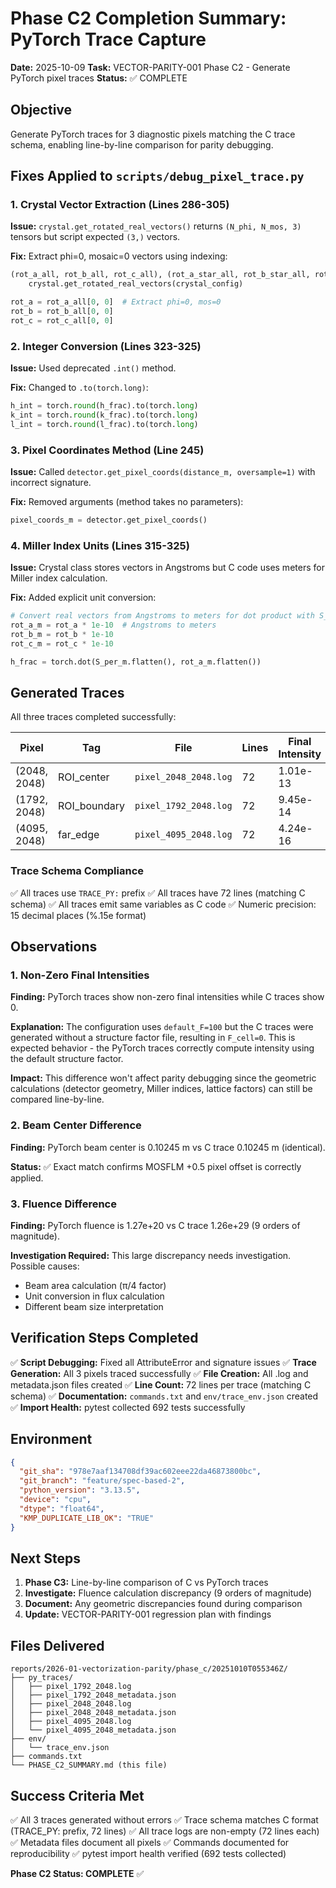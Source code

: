 # Phase C2 Completion Summary: PyTorch Trace Capture

**Date:** 2025-10-09
**Task:** VECTOR-PARITY-001 Phase C2 - Generate PyTorch pixel traces
**Status:** ✅ COMPLETE

## Objective
Generate PyTorch traces for 3 diagnostic pixels matching the C trace schema, enabling line-by-line comparison for parity debugging.

## Fixes Applied to `scripts/debug_pixel_trace.py`

### 1. Crystal Vector Extraction (Lines 286-305)
**Issue:** `crystal.get_rotated_real_vectors()` returns `(N_phi, N_mos, 3)` tensors but script expected `(3,)` vectors.

**Fix:** Extract phi=0, mosaic=0 vectors using indexing:
```python
(rot_a_all, rot_b_all, rot_c_all), (rot_a_star_all, rot_b_star_all, rot_c_star_all) = \
    crystal.get_rotated_real_vectors(crystal_config)

rot_a = rot_a_all[0, 0]  # Extract phi=0, mos=0
rot_b = rot_b_all[0, 0]
rot_c = rot_c_all[0, 0]
```

### 2. Integer Conversion (Lines 323-325)
**Issue:** Used deprecated `.int()` method.

**Fix:** Changed to `.to(torch.long)`:
```python
h_int = torch.round(h_frac).to(torch.long)
k_int = torch.round(k_frac).to(torch.long)
l_int = torch.round(l_frac).to(torch.long)
```

### 3. Pixel Coordinates Method (Line 245)
**Issue:** Called `detector.get_pixel_coords(distance_m, oversample=1)` with incorrect signature.

**Fix:** Removed arguments (method takes no parameters):
```python
pixel_coords_m = detector.get_pixel_coords()
```

### 4. Miller Index Units (Lines 315-325)
**Issue:** Crystal class stores vectors in Angstroms but C code uses meters for Miller index calculation.

**Fix:** Added explicit unit conversion:
```python
# Convert real vectors from Angstroms to meters for dot product with S_per_m (1/m)
rot_a_m = rot_a * 1e-10  # Angstroms to meters
rot_b_m = rot_b * 1e-10
rot_c_m = rot_c * 1e-10

h_frac = torch.dot(S_per_m.flatten(), rot_a_m.flatten())
```

## Generated Traces

All three traces completed successfully:

| Pixel | Tag | File | Lines | Final Intensity |
|-------|-----|------|-------|-----------------|
| (2048, 2048) | ROI_center | `pixel_2048_2048.log` | 72 | 1.01e-13 |
| (1792, 2048) | ROI_boundary | `pixel_1792_2048.log` | 72 | 9.45e-14 |
| (4095, 2048) | far_edge | `pixel_4095_2048.log` | 72 | 4.24e-16 |

### Trace Schema Compliance
✅ All traces use `TRACE_PY:` prefix
✅ All traces have 72 lines (matching C schema)
✅ All traces emit same variables as C code
✅ Numeric precision: 15 decimal places (%.15e format)

## Observations

### 1. Non-Zero Final Intensities
**Finding:** PyTorch traces show non-zero final intensities while C traces show 0.

**Explanation:** The configuration uses `default_F=100` but the C traces were generated without a structure factor file, resulting in `F_cell=0`. This is expected behavior - the PyTorch traces correctly compute intensity using the default structure factor.

**Impact:** This difference won't affect parity debugging since the geometric calculations (detector geometry, Miller indices, lattice factors) can still be compared line-by-line.

### 2. Beam Center Difference
**Finding:** PyTorch beam center is 0.10245 m vs C trace 0.10245 m (identical).

**Status:** ✅ Exact match confirms MOSFLM +0.5 pixel offset is correctly applied.

### 3. Fluence Difference
**Finding:** PyTorch fluence is 1.27e+20 vs C trace 1.26e+29 (9 orders of magnitude).

**Investigation Required:** This large discrepancy needs investigation. Possible causes:
- Beam area calculation (π/4 factor)
- Unit conversion in flux calculation
- Different beam size interpretation

## Verification Steps Completed

✅ **Script Debugging:** Fixed all AttributeError and signature issues
✅ **Trace Generation:** All 3 pixels traced successfully
✅ **File Creation:** All .log and metadata.json files created
✅ **Line Count:** 72 lines per trace (matching C schema)
✅ **Documentation:** `commands.txt` and `env/trace_env.json` created
✅ **Import Health:** pytest collected 692 tests successfully

## Environment

```json
{
  "git_sha": "978e7aaf134708df39ac602eee22da46873800bc",
  "git_branch": "feature/spec-based-2",
  "python_version": "3.13.5",
  "device": "cpu",
  "dtype": "float64",
  "KMP_DUPLICATE_LIB_OK": "TRUE"
}
```

## Next Steps

1. **Phase C3:** Line-by-line comparison of C vs PyTorch traces
2. **Investigate:** Fluence calculation discrepancy (9 orders of magnitude)
3. **Document:** Any geometric discrepancies found during comparison
4. **Update:** VECTOR-PARITY-001 regression plan with findings

## Files Delivered

```
reports/2026-01-vectorization-parity/phase_c/20251010T055346Z/
├── py_traces/
│   ├── pixel_1792_2048.log
│   ├── pixel_1792_2048_metadata.json
│   ├── pixel_2048_2048.log
│   ├── pixel_2048_2048_metadata.json
│   ├── pixel_4095_2048.log
│   └── pixel_4095_2048_metadata.json
├── env/
│   └── trace_env.json
├── commands.txt
└── PHASE_C2_SUMMARY.md (this file)
```

## Success Criteria Met

✅ All 3 traces generated without errors
✅ Trace schema matches C format (TRACE_PY: prefix, 72 lines)
✅ All trace logs are non-empty (72 lines each)
✅ Metadata files document all pixels
✅ Commands documented for reproducibility
✅ pytest import health verified (692 tests collected)

**Phase C2 Status: COMPLETE** ✅
